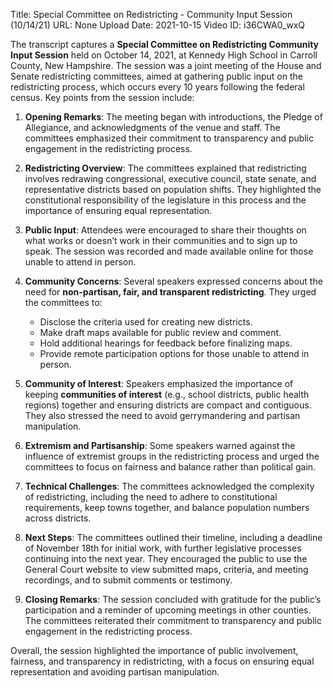 Title: Special Committee on Redistricting - Community Input Session (10/14/21)
URL: None
Upload Date: 2021-10-15
Video ID: i36CWA0_wxQ

The transcript captures a **Special Committee on Redistricting Community Input Session** held on October 14, 2021, at Kennedy High School in Carroll County, New Hampshire. The session was a joint meeting of the House and Senate redistricting committees, aimed at gathering public input on the redistricting process, which occurs every 10 years following the federal census. Key points from the session include:

1. **Opening Remarks**: The meeting began with introductions, the Pledge of Allegiance, and acknowledgments of the venue and staff. The committees emphasized their commitment to transparency and public engagement in the redistricting process.

2. **Redistricting Overview**: The committees explained that redistricting involves redrawing congressional, executive council, state senate, and representative districts based on population shifts. They highlighted the constitutional responsibility of the legislature in this process and the importance of ensuring equal representation.

3. **Public Input**: Attendees were encouraged to share their thoughts on what works or doesn’t work in their communities and to sign up to speak. The session was recorded and made available online for those unable to attend in person.

4. **Community Concerns**: Several speakers expressed concerns about the need for **non-partisan, fair, and transparent redistricting**. They urged the committees to:
   - Disclose the criteria used for creating new districts.
   - Make draft maps available for public review and comment.
   - Hold additional hearings for feedback before finalizing maps.
   - Provide remote participation options for those unable to attend in person.

5. **Community of Interest**: Speakers emphasized the importance of keeping **communities of interest** (e.g., school districts, public health regions) together and ensuring districts are compact and contiguous. They also stressed the need to avoid gerrymandering and partisan manipulation.

6. **Extremism and Partisanship**: Some speakers warned against the influence of extremist groups in the redistricting process and urged the committees to focus on fairness and balance rather than political gain.

7. **Technical Challenges**: The committees acknowledged the complexity of redistricting, including the need to adhere to constitutional requirements, keep towns together, and balance population numbers across districts.

8. **Next Steps**: The committees outlined their timeline, including a deadline of November 18th for initial work, with further legislative processes continuing into the next year. They encouraged the public to use the General Court website to view submitted maps, criteria, and meeting recordings, and to submit comments or testimony.

9. **Closing Remarks**: The session concluded with gratitude for the public’s participation and a reminder of upcoming meetings in other counties. The committees reiterated their commitment to transparency and public engagement in the redistricting process.

Overall, the session highlighted the importance of public involvement, fairness, and transparency in redistricting, with a focus on ensuring equal representation and avoiding partisan manipulation.